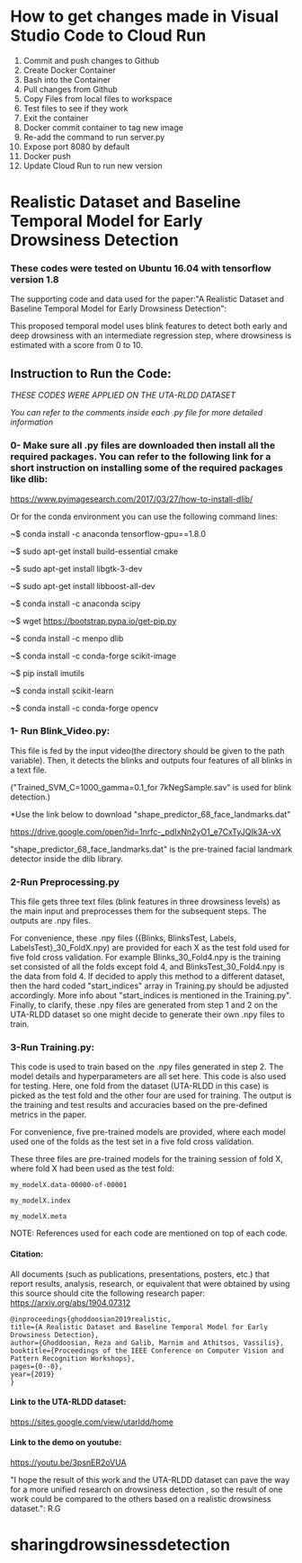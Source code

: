 # How to get changes made in Visual Studio Code to Cloud Run

1. Commit and push changes to Github
2. Create Docker Container
3. Bash into the Container
4. Pull changes from Github
5. Copy Files from local files to workspace
6. Test files to see if they work
7. Exit the container
8. Docker commit container to tag new image
9. Re-add the command to run server.py
10. Expose port 8080 by default
11. Docker push
12. Update Cloud Run to run new version  


#  Realistic Dataset and Baseline Temporal Model for Early Drowsiness Detection





### These codes were tested on Ubuntu 16.04 with tensorflow version 1.8

The supporting code and data used for the paper:"A Realistic Dataset and Baseline Temporal Model for Early Drowsiness Detection":

This proposed temporal model uses blink features to detect both early and deep drowsiness with an intermediate regression step, where drowsiness is estimated with a score from 0 to 10. 

## Instruction to Run the Code:
*THESE CODES WERE APPLIED ON THE UTA-RLDD DATASET*

*You can refer to the comments inside each .py file for more detailed information*

### 0- Make sure all .py files are downloaded then install all the required packages. You can refer to the following link for a short instruction on installing some of the required packages like dlib:
https://www.pyimagesearch.com/2017/03/27/how-to-install-dlib/

Or for the conda environment you can use the following command lines:

~$ conda install -c anaconda tensorflow-gpu==1.8.0 

~$ sudo apt-get install build-essential cmake

~$ sudo apt-get install libgtk-3-dev

~$ sudo apt-get install libboost-all-dev

~$ conda install -c anaconda scipy

~$ wget https://bootstrap.pypa.io/get-pip.py

~$ conda install -c menpo dlib

~$ conda install -c conda-forge scikit-image

~$ pip install imutils

~$ conda install scikit-learn

~$ conda install -c conda-forge opencv

	
### 1- Run Blink_Video.py:

  This file is fed by the input video(the directory should be given to the path variable). Then, it detects the blinks and outputs four features of all blinks in a text file.
  
  ("Trained_SVM_C=1000_gamma=0.1_for 7kNegSample.sav" is used for blink detection.)
  
  *Use the link below to download "shape_predictor_68_face_landmarks.dat"
  
  https://drive.google.com/open?id=1nrfc-_pdIxNn2yO1_e7CxTyJQIk3A-vX
  
  "shape_predictor_68_face_landmarks.dat" is the pre-trained facial landmark detector inside the dlib library.

### 2-Run Preprocessing.py

  This file gets three text files (blink features in three drowsiness levels) as the main input and preprocesses them for the subsequent steps. The outputs are .npy files.
  
  For convenience, these .npy files ({Blinks, BlinksTest, Labels, LabelsTest}_30_FoldX.npy) are provided for each X as the test fold used for five fold cross validation. For example Blinks_30_Fold4.npy is the training set consisted of all the folds except fold 4, and  BlinksTest_30_Fold4.npy is the data from fold 4. If decided to apply this method to a different dataset, then the hard coded "start_indices" array in Training.py should be adjusted accordingly. More info about "start_indices is mentioned in the Training.py". Finally, to clarify, these .npy files are generated from step 1 and 2 on the UTA-RLDD dataset so one might decide to generate their own   .npy files to train. 

### 3-Run Training.py:

  This code is used to train based on the .npy files generated in step 2. The model details and hyperparameters are all set here. This code is also used for testing. Here, one fold from the dataset (UTA-RLDD in this case) is picked as the test fold and the other four are used for training. The output is the training and test results and accuracies based on the pre-defined metrics in the paper.
 
 
  For convenience, five pre-trained models are provided, where each model used one of the folds as the test set in a five fold cross validation.
  
  These three files are pre-trained models for the training session of fold X, where fold X had been used as the test fold:
  
    my_modelX.data-00000-of-00001
    
    my_modelX.index
    
    my_modelX.meta
  
  
  
NOTE: References used for each code are mentioned on top of each code.

#### Citation:
All documents (such as publications, presentations, posters, etc.) that report results, analysis, research, or equivalent that were obtained by using this source should cite the following research paper: https://arxiv.org/abs/1904.07312

    @inproceedings{ghoddoosian2019realistic,
    title={A Realistic Dataset and Baseline Temporal Model for Early Drowsiness Detection},
    author={Ghoddoosian, Reza and Galib, Marnim and Athitsos, Vassilis},
    booktitle={Proceedings of the IEEE Conference on Computer Vision and Pattern Recognition Workshops},
    pages={0--0},
    year={2019}
    }


#### Link to the UTA-RLDD dataset:

https://sites.google.com/view/utarldd/home

#### Link to the demo on youtube:
https://youtu.be/3psnER2oVUA

"I hope the result of this work and the UTA-RLDD dataset can pave the way for a more unified research on drowsiness detection , so the result of one work could be compared to the others based on a realistic drowsiness dataset.": R.G
# sharingdrowsinessdetection
